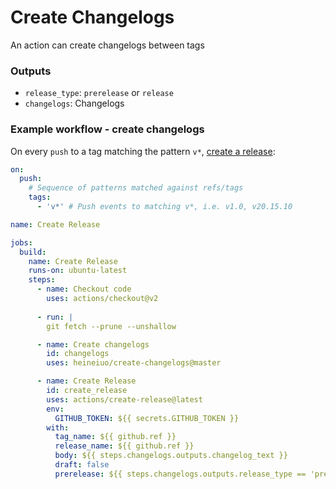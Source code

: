 # Create Changelogs

An action can create changelogs between tags



### Outputs

- `release_type`: `prerelease` or `release`
- `changelogs`: Changelogs

### Example workflow - create changelogs
On every `push` to a tag matching the pattern `v*`, [create a release](https://developer.github.com/v3/repos/releases/#create-a-release):

```yaml
on:
  push:
    # Sequence of patterns matched against refs/tags
    tags:
      - 'v*' # Push events to matching v*, i.e. v1.0, v20.15.10

name: Create Release

jobs:
  build:
    name: Create Release
    runs-on: ubuntu-latest
    steps:
      - name: Checkout code
        uses: actions/checkout@v2
      
      - run: |
        git fetch --prune --unshallow

      - name: Create changelogs
        id: changelogs
        uses: heineiuo/create-changelogs@master

      - name: Create Release
        id: create_release
        uses: actions/create-release@latest
        env:
          GITHUB_TOKEN: ${{ secrets.GITHUB_TOKEN }}
        with:
          tag_name: ${{ github.ref }}
          release_name: ${{ github.ref }}
          body: ${{ steps.changelogs.outputs.changelog_text }}
          draft: false
          prerelease: ${{ steps.changelogs.outputs.release_type == 'prerelease' }}


```